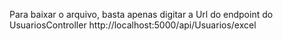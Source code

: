 Para baixar o arquivo, basta apenas digitar a Url do endpoint do UsuariosController
http://localhost:5000/api/Usuarios/excel